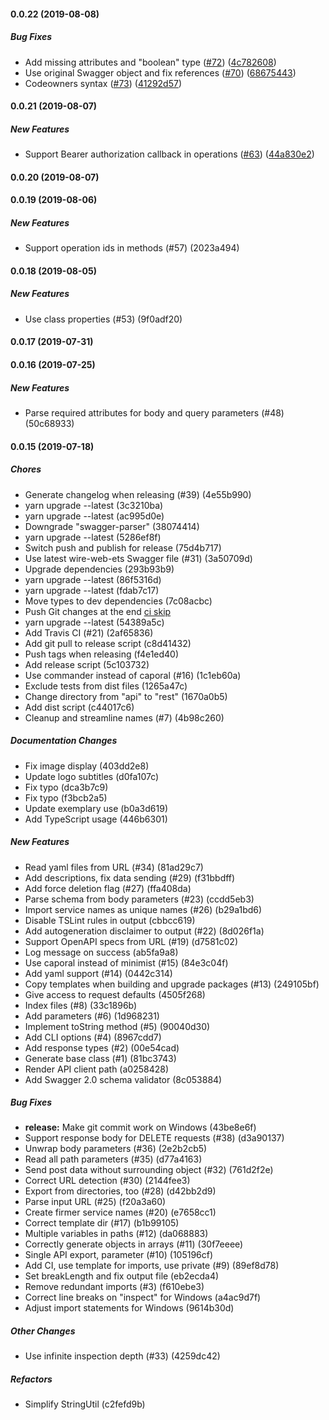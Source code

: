 #### 0.0.22 (2019-08-08)

##### Bug Fixes

- Add missing attributes and "boolean" type ([#72](https://github.com/bennyn/swaxios/pull/72)) ([4c782608](https://github.com/bennyn/swaxios/commit/4c78260822f25e28d5b4a92b9c85364892cc6251))
- Use original Swagger object and fix references ([#70](https://github.com/bennyn/swaxios/pull/70)) ([68675443](https://github.com/bennyn/swaxios/commit/68675443a724bfae842b8fdce9d3082bfe2912ff))
- Codeowners syntax ([#73](https://github.com/bennyn/swaxios/pull/73)) ([41292d57](https://github.com/bennyn/swaxios/commit/41292d57380c86936dd78ad39b7d20fd53bae7ab))

#### 0.0.21 (2019-08-07)

##### New Features

- Support Bearer authorization callback in operations ([#63](https://github.com/bennyn/swaxios/pull/63)) ([44a830e2](https://github.com/bennyn/swaxios/commit/44a830e27470c3b4f9350dac2b13530391e02bf9))

#### 0.0.20 (2019-08-07)

#### 0.0.19 (2019-08-06)

##### New Features

- Support operation ids in methods (#57) (2023a494)

#### 0.0.18 (2019-08-05)

##### New Features

- Use class properties (#53) (9f0adf20)

#### 0.0.17 (2019-07-31)

#### 0.0.16 (2019-07-25)

##### New Features

- Parse required attributes for body and query parameters (#48) (50c68933)

#### 0.0.15 (2019-07-18)

##### Chores

- Generate changelog when releasing (#39) (4e55b990)
- yarn upgrade --latest (3c3210ba)
- yarn upgrade --latest (ac995d0e)
- Downgrade "swagger-parser" (38074414)
- yarn upgrade --latest (5286ef8f)
- Switch push and publish for release (75d4b717)
- Use latest wire-web-ets Swagger file (#31) (3a50709d)
- Upgrade dependencies (293b93b9)
- yarn upgrade --latest (86f5316d)
- yarn upgrade --latest (fdab7c17)
- Move types to dev dependencies (7c08acbc)
- Push Git changes at the end [ci skip](0464ea5c)
- yarn upgrade --latest (54389a5c)
- Add Travis CI (#21) (2af65836)
- Add git pull to release script (c8d41432)
- Push tags when releasing (f4e1ed40)
- Add release script (5c103732)
- Use commander instead of caporal (#16) (1c1eb60a)
- Exclude tests from dist files (1265a47c)
- Change directory from "api" to "rest" (1670a0b5)
- Add dist script (c44017c6)
- Cleanup and streamline names (#7) (4b98c260)

##### Documentation Changes

- Fix image display (403dd2e8)
- Update logo subtitles (d0fa107c)
- Fix typo (dca3b7c9)
- Fix typo (f3bcb2a5)
- Update exemplary use (b0a3d619)
- Add TypeScript usage (446b6301)

##### New Features

- Read yaml files from URL (#34) (81ad29c7)
- Add descriptions, fix data sending (#29) (f31bbdff)
- Add force deletion flag (#27) (ffa408da)
- Parse schema from body parameters (#23) (ccdd5eb3)
- Import service names as unique names (#26) (b29a1bd6)
- Disable TSLint rules in output (cbbcc619)
- Add autogeneration disclaimer to output (#22) (8d026f1a)
- Support OpenAPI specs from URL (#19) (d7581c02)
- Log message on success (ab5fa9a8)
- Use caporal instead of minimist (#15) (84e3c04f)
- Add yaml support (#14) (0442c314)
- Copy templates when building and upgrade packages (#13) (249105bf)
- Give access to request defaults (4505f268)
- Index files (#8) (33c1896b)
- Add parameters (#6) (1d968231)
- Implement toString method (#5) (90040d30)
- Add CLI options (#4) (8967cdd7)
- Add response types (#2) (00e54cad)
- Generate base class (#1) (81bc3743)
- Render API client path (a0258428)
- Add Swagger 2.0 schema validator (8c053884)

##### Bug Fixes

- **release:** Make git commit work on Windows (43be8e6f)
- Support response body for DELETE requests (#38) (d3a90137)
- Unwrap body parameters (#36) (2e2b2cb5)
- Read all path parameters (#35) (d77a4163)
- Send post data without surrounding object (#32) (761d2f2e)
- Correct URL detection (#30) (2144fee3)
- Export from directories, too (#28) (d42bb2d9)
- Parse input URL (#25) (f20a3a60)
- Create firmer service names (#20) (e7658cc1)
- Correct template dir (#17) (b1b99105)
- Multiple variables in paths (#12) (da068883)
- Correctly generate objects in arrays (#11) (30f7eeee)
- Single API export, parameter (#10) (105196cf)
- Add CI, use template for imports, use private (#9) (89ef8d78)
- Set breakLength and fix output file (eb2ecda4)
- Remove redundant imports (#3) (f610ebe3)
- Correct line breaks on "inspect" for Windows (a4ac9d7f)
- Adjust import statements for Windows (9614b30d)

##### Other Changes

- Use infinite inspection depth (#33) (4259dc42)

##### Refactors

- Simplify StringUtil (c2fefd9b)
